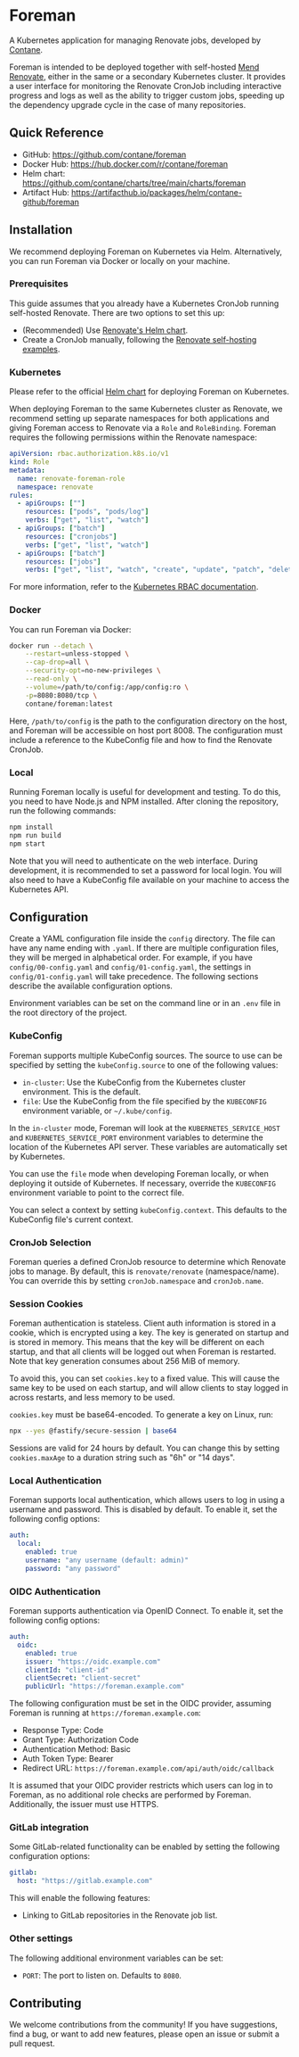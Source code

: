 # Foreman

A Kubernetes application for managing Renovate jobs, developed by [Contane](https://contane.net).

Foreman is intended to be deployed together with self-hosted [Mend Renovate](https://www.mend.io/renovate/), either in
the same or a secondary Kubernetes cluster.
It provides a user interface for monitoring the Renovate CronJob including interactive progress and logs as well as the
ability to trigger custom jobs, speeding up the dependency upgrade cycle in the case of many repositories.

## Quick Reference

- GitHub: https://github.com/contane/foreman
- Docker Hub: https://hub.docker.com/r/contane/foreman
- Helm chart: https://github.com/contane/charts/tree/main/charts/foreman
- Artifact Hub: https://artifacthub.io/packages/helm/contane-github/foreman

## Installation

We recommend deploying Foreman on Kubernetes via Helm.
Alternatively, you can run Foreman via Docker or locally on your machine.

### Prerequisites

This guide assumes that you already have a Kubernetes CronJob running self-hosted Renovate.
There are two options to set this up:

- (Recommended) Use [Renovate's Helm chart](https://github.com/renovatebot/helm-charts).
- Create a CronJob manually, following the [Renovate self-hosting examples](https://docs.renovatebot.com/examples/self-hosting/#kubernetes).

### Kubernetes

Please refer to the official [Helm chart](https://github.com/contane/charts/tree/main/charts/foreman) for deploying
Foreman on Kubernetes.

When deploying Foreman to the same Kubernetes cluster as Renovate, we recommend setting up separate namespaces for both
applications and giving Foreman access to Renovate via a `Role` and `RoleBinding`.
Foreman requires the following permissions within the Renovate namespace:

```yaml
apiVersion: rbac.authorization.k8s.io/v1
kind: Role
metadata:
  name: renovate-foreman-role
  namespace: renovate
rules:
  - apiGroups: [""]
    resources: ["pods", "pods/log"]
    verbs: ["get", "list", "watch"]
  - apiGroups: ["batch"]
    resources: ["cronjobs"]
    verbs: ["get", "list", "watch"]
  - apiGroups: ["batch"]
    resources: ["jobs"]
    verbs: ["get", "list", "watch", "create", "update", "patch", "delete"]
```

For more information, refer to the [Kubernetes RBAC documentation](https://kubernetes.io/docs/reference/access-authn-authz/rbac/).

### Docker

You can run Foreman via Docker:

```sh
docker run --detach \
    --restart=unless-stopped \
    --cap-drop=all \
    --security-opt=no-new-privileges \
    --read-only \
    --volume=/path/to/config:/app/config:ro \
    -p=8080:8080/tcp \
    contane/foreman:latest
```

Here, `/path/to/config` is the path to the configuration directory on the host, and Foreman will be accessible on
host port 8008.
The configuration must include a reference to the KubeConfig file and how to find the Renovate CronJob.

### Local

Running Foreman locally is useful for development and testing. To do this, you need to have Node.js and NPM installed.
After cloning the repository, run the following commands:

```sh
npm install
npm run build
npm start
```

Note that you will need to authenticate on the web interface. During development, it is recommended to set a password
for local login. You will also need to have a KubeConfig file available on your machine to access the Kubernetes API.

## Configuration

Create a YAML configuration file inside the `config` directory. The file can have any name ending with `.yaml`.
If there are multiple configuration files, they will be merged in alphabetical order. For example, if you have
`config/00-config.yaml` and `config/01-config.yaml`, the settings in `config/01-config.yaml` will take precedence.
The following sections describe the available configuration options.

Environment variables can be set on the command line or in an `.env` file in the root directory of the project.

### KubeConfig

Foreman supports multiple KubeConfig sources. The source to use can be specified by setting the `kubeConfig.source`
to one of the following values:

- `in-cluster`: Use the KubeConfig from the Kubernetes cluster environment. This is the default.
- `file`: Use the KubeConfig from the file specified by the `KUBECONFIG` environment variable, or `~/.kube/config`.

In the `in-cluster` mode, Foreman will look at the `KUBERNETES_SERVICE_HOST` and `KUBERNETES_SERVICE_PORT` environment
variables to determine the location of the Kubernetes API server. These variables are automatically set by Kubernetes.

You can use the `file` mode when developing Foreman locally, or when deploying it outside of Kubernetes.
If necessary, override the `KUBECONFIG` environment variable to point to the correct file.

You can select a context by setting `kubeConfig.context`. This defaults to the KubeConfig file's current context.

### CronJob Selection

Foreman queries a defined CronJob resource to determine which Renovate jobs to manage. By default, this is
`renovate/renovate` (namespace/name). You can override this by setting `cronJob.namespace` and `cronJob.name`.

### Session Cookies

Foreman authentication is stateless. Client auth information is stored in a cookie, which is encrypted using a key.
The key is generated on startup and is stored in memory. This means that the key will be different on each startup,
and that all clients will be logged out when Foreman is restarted. Note that key generation consumes about 256 MiB of
memory.

To avoid this, you can set `cookies.key` to a fixed value. This will cause the same key to be used on each startup,
and will allow clients to stay logged in across restarts, and less memory to be used.

`cookies.key` must be base64-encoded. To generate a key on Linux, run:

```sh
npx --yes @fastify/secure-session | base64
```

Sessions are valid for 24 hours by default. You can change this by setting `cookies.maxAge` to a duration string
such as "6h" or "14 days".

### Local Authentication

Foreman supports local authentication, which allows users to log in using a username and password. This is disabled by
default. To enable it, set the following config options:

```yaml
auth:
  local:
    enabled: true
    username: "any username (default: admin)"
    password: "any password"
```

### OIDC Authentication

Foreman supports authentication via OpenID Connect. To enable it, set the following config options:

```yaml
auth:
  oidc:
    enabled: true
    issuer: "https://oidc.example.com"
    clientId: "client-id"
    clientSecret: "client-secret"
    publicUrl: "https://foreman.example.com"
```

The following configuration must be set in the OIDC provider, assuming Foreman is running at
`https://foreman.example.com`:

- Response Type: Code
- Grant Type: Authorization Code
- Authentication Method: Basic
- Auth Token Type: Bearer
- Redirect URL: `https://foreman.example.com/api/auth/oidc/callback`

It is assumed that your OIDC provider restricts which users can log in to Foreman, as no additional role checks are
performed by Foreman. Additionally, the issuer must use HTTPS.

### GitLab integration

Some GitLab-related functionality can be enabled by setting the following configuration options:

```yaml
gitlab:
  host: "https://gitlab.example.com"
```

This will enable the following features:

* Linking to GitLab repositories in the Renovate job list.

### Other settings

The following additional environment variables can be set:

- `PORT`: The port to listen on. Defaults to `8080`.

## Contributing

We welcome contributions from the community! If you have suggestions, find a bug, or want to add new features, please
open an issue or submit a pull request.
